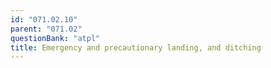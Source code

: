 ```yaml
---
id: "071.02.10"
parent: "071.02"
questionBank: "atpl"
title: Emergency and precautionary landing, and ditching
---
```

